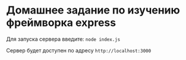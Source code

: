 # Домашнее задание по изучению фреймворка express
Для запуска сервера введите:
`node index.js`

Сервер будет доступен по адресу `http://localhost:3000`